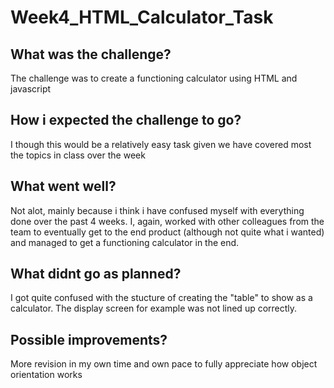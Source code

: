 # Week4_HTML_Calculator_Task


## What was the challenge?
The challenge was to create a functioning calculator using HTML and javascript

## How i expected the challenge to go?

I though this would be a relatively easy task given we have covered most the topics in class over the week

## What went well?
Not alot, mainly because i think i have confused myself with everything done over the past 4 weeks. I, again, worked with other colleagues from the team to eventually get to the end product (although not quite what i wanted) and managed to get a functioning calculator in the end.

## What didnt go as planned?
I got quite confused with the stucture of creating the "table" to show as a calculator. The display screen for example was not lined up correctly.

## Possible improvements?
More revision in my own time and own pace to fully appreciate how object orientation works
